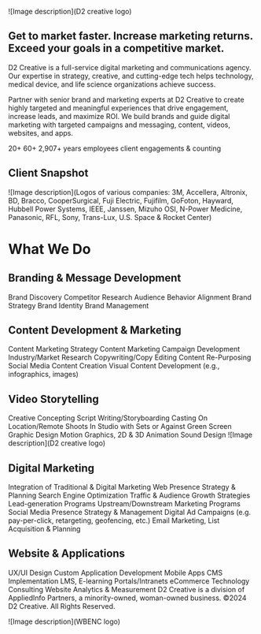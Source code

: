 !\[Image description\](D2 creative logo)

## Get to market faster. Increase marketing returns. Exceed your goals in a competitive market.

D2 Creative is a full-service digital marketing and communications agency. Our expertise in strategy, creative, and cutting-edge tech helps technology, medical device, and life science organizations achieve success.

Partner with senior brand and marketing experts at D2 Creative to create highly targeted and meaningful experiences that drive engagement, increase leads, and maximize ROI. We build brands and guide digital marketing with targeted campaigns and messaging, content, videos, websites, and apps.

20+ 60+ 2,907+ years employees client engagements \& counting

## Client Snapshot

!\[Image description\](Logos of various companies: 3M, Accellera, Altronix, BD, Bracco, CooperSurgical, Fuji Electric, Fujifilm, GoFoton, Hayward, Hubbell Power Systems, IEEE, Janssen, Mizuho OSI, N-Power Medicine, Panasonic, RFL, Sony, Trans-Lux, U.S. Space \& Rocket Center)

# **What We Do**

## Branding \& Message Development

Brand Discovery
Competitor Research
Audience Behavior Alignment
Brand Strategy
Brand Identity
Brand Management

## Content Development \& Marketing

Content Marketing Strategy
Content Marketing Campaign Development
Industry/Market Research
Copywriting/Copy Editing
Content Re-Purposing
Social Media Content Creation
Visual Content Development (e.g., infographics, images)

## Video Storytelling

Creative Concepting
Script Writing/Storyboarding
Casting
On Location/Remote Shoots
In Studio with Sets or Against Green Screen
Graphic Design
Motion Graphics, 2D \& 3D Animation
Sound Design
!\[Image description\](D2 creative logo)

## Digital Marketing

Integration of Traditional \& Digital Marketing
Web Presence Strategy \& Planning
Search Engine Optimization
Traffic \& Audience Growth Strategies
Lead-generation Programs
Upstream/Downstream Marketing Programs
Social Media Presence Strategy \& Management
Digital Ad Campaigns (e.g. pay-per-click, retargeting, geofencing, etc.)
Email Marketing, List Acquisition \& Planning

## Website \& Applications

UX/UI Design
Custom Application Development
Mobile Apps
CMS Implementation
LMS, E-learning
Portals/Intranets
eCommerce
Technology Consulting
Website Analytics \& Measurement
D2 Creative is a division of AppliedInfo Partners, a minority-owned, woman-owned business. ©2024 D2 Creative. All Rights Reserved.

!\[Image description\](WBENC logo)